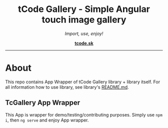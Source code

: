 <h1 align="center">tCode Gallery - Simple Angular touch image gallery</h1>

<p align="center">
  <em>Import, use, enjoy!</em>
  <br>
</p>

<p align="center">
  <a href="https://www.tcode.sk/"><strong>tcode.sk</strong></a>
  <br>
</p>

<hr>

# About

This repo contains App Wrapper of tCode Gallery library + library itself. For all information how to use library, see library's [README.md](https://github.com/tcode-sk/tc-gallery/blob/main/projects/tc-gallery/README.md).

## TcGallery App Wrapper

This App is wrapper for demo/testing/contributing purposes. Simply use `npm i`, then `ng serve` and enjoy App wrapper.
